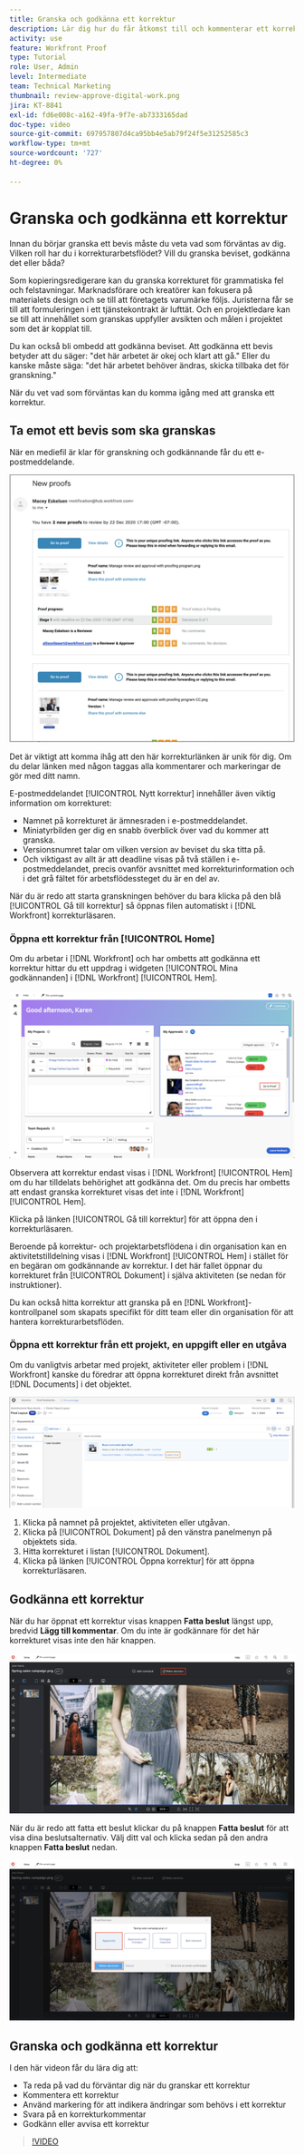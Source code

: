 ```yaml
---
title: Granska och godkänna ett korrektur
description: Lär dig hur du får åtkomst till och kommenterar ett korrektur, använder markeringar för att ange nödvändiga ändringar, svarar på korrekturkommentarer och fattar ett beslut om ett korrektur i  [!DNL Workfront].
activity: use
feature: Workfront Proof
type: Tutorial
role: User, Admin
level: Intermediate
team: Technical Marketing
thumbnail: review-approve-digital-work.png
jira: KT-8841
exl-id: fd6e008c-a162-49fa-9f7e-ab7333165dad
doc-type: video
source-git-commit: 697957807d4ca95bb4e5ab79f24f5e31252585c3
workflow-type: tm+mt
source-wordcount: '727'
ht-degree: 0%

---
```


# Granska och godkänna ett korrektur

Innan du börjar granska ett bevis måste du veta vad som förväntas av dig. Vilken roll har du i korrekturarbetsflödet? Vill du granska beviset, godkänna det eller båda?

Som kopieringsredigerare kan du granska korrekturet för grammatiska fel och felstavningar. Marknadsförare och kreatörer kan fokusera på materialets design och se till att företagets varumärke följs. Juristerna får se till att formuleringen i ett tjänstekontrakt är lufttät. Och en projektledare kan se till att innehållet som granskas uppfyller avsikten och målen i projektet som det är kopplat till.

Du kan också bli ombedd att godkänna beviset. Att godkänna ett bevis betyder att du säger: &quot;det här arbetet är okej och klart att gå.&quot; Eller du kanske måste säga: &quot;det här arbetet behöver ändras, skicka tillbaka det för granskning.&quot;

När du vet vad som förväntas kan du komma igång med att granska ett korrektur.

## Ta emot ett bevis som ska granskas

När en mediefil är klar för granskning och godkännande får du ett e-postmeddelande.

![En bild på ett nytt korrekturmeddelande som begär granskning och godkännande av två korrektur i [!DNL &#x200B; Workfront].](assets/new-proof-emails.png)

Det är viktigt att komma ihåg att den här korrekturlänken är unik för dig. Om du delar länken med någon taggas alla kommentarer och markeringar de gör med ditt namn.

E-postmeddelandet [!UICONTROL Nytt korrektur] innehåller även viktig information om korrekturet:

* Namnet på korrekturet är ämnesraden i e-postmeddelandet.
* Miniatyrbilden ger dig en snabb överblick över vad du kommer att granska.
* Versionsnumret talar om vilken version av beviset du ska titta på.
* Och viktigast av allt är att deadline visas på två ställen i e-postmeddelandet, precis ovanför avsnittet med korrekturinformation och i det grå fältet för arbetsflödessteget du är en del av.

När du är redo att starta granskningen behöver du bara klicka på den blå [!UICONTROL Gå till korrektur] så öppnas filen automatiskt i [!DNL Workfront] korrekturläsaren.

### Öppna ett korrektur från [!UICONTROL Home]

Om du arbetar i [!DNL Workfront] och har ombetts att godkänna ett korrektur hittar du ett uppdrag i widgeten [!UICONTROL Mina godkännanden] i [!DNL Workfront] [!UICONTROL Hem].

![En bild av widgeten [!UICONTROL Mina godkännanden] i [!DNL Workfront] [!UICONTROL Hem].](assets/open-proof-from-home.png)

Observera att korrektur endast visas i [!DNL Workfront] [!UICONTROL Hem] om du har tilldelats behörighet att godkänna det. Om du precis har ombetts att endast granska korrekturet visas det inte i [!DNL Workfront] [!UICONTROL Hem].

Klicka på länken [!UICONTROL Gå till korrektur] för att öppna den i korrekturläsaren.

Beroende på korrektur- och projektarbetsflödena i din organisation kan en aktivitetstilldelning visas i [!DNL Workfront] [!UICONTROL Hem] i stället för en begäran om godkännande av korrektur. I det här fallet öppnar du korrekturet från [!UICONTROL Dokument] i själva aktiviteten (se nedan för instruktioner).

Du kan också hitta korrektur att granska på en [!DNL Workfront]-kontrollpanel som skapats specifikt för ditt team eller din organisation för att hantera korrekturarbetsflöden.

### Öppna ett korrektur från ett projekt, en uppgift eller en utgåva

Om du vanligtvis arbetar med projekt, aktiviteter eller problem i [!DNL Workfront] kanske du föredrar att öppna korrekturet direkt från avsnittet [!DNL Documents] i det objektet.

![En bild av avsnittet [!UICONTROL Dokument] hittades i en [!DNL &#x200B; Workfront]-aktivitet med länken [!UICONTROL Öppna korrektur]markerad.](assets/open-proof-from-documents.png)

1. Klicka på namnet på projektet, aktiviteten eller utgåvan.
2. Klicka på [!UICONTROL Dokument] på den vänstra panelmenyn på objektets sida.
3. Hitta korrekturet i listan [!UICONTROL Dokument].
4. Klicka på länken [!UICONTROL Öppna korrektur] för att öppna korrekturläsaren.

## Godkänna ett korrektur

När du har öppnat ett korrektur visas knappen **Fatta beslut** längst upp, bredvid **Lägg till kommentar**. Om du inte är godkännare för det här korrekturet visas inte den här knappen.

![En bild av den första Beslutsknappen.](assets/make-decision-1.png)

När du är redo att fatta ett beslut klickar du på knappen **Fatta beslut** för att visa dina beslutsalternativ. Välj ditt val och klicka sedan på den andra knappen **Fatta beslut** nedan.

![En bild av den andra beslutsknappen.](assets/make-decision-2.png)

## Granska och godkänna ett korrektur

I den här videon får du lära dig att:

* Ta reda på vad du förväntar dig när du granskar ett korrektur
* Kommentera ett korrektur
* Använd markering för att indikera ändringar som behövs i ett korrektur
* Svara på en korrekturkommentar
* Godkänn eller avvisa ett korrektur

>[!VIDEO](https://video.tv.adobe.com/v/335141/?quality=12&learn=on&enablevpops)

<!--
#### Learn more
* Create and manage proof comments
* Make decisions on a proof
* Review a static proof
* Tag users to share a proof
* Notifications for proof comments and decisions
-->

<!--
#### Guides
* Reviewing proofs in [!DNL Workfront]
* -->
